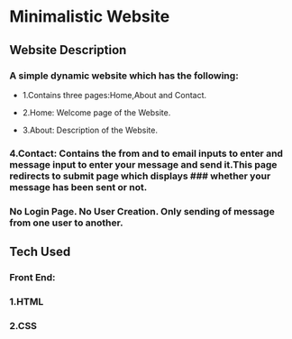 # Minimalistic Website
## Website Description
### A simple dynamic website which has the following:
+ 1.Contains three pages:Home,About and Contact.
- 2.Home: Welcome page of the Website.
* 3.About: Description of the Website.
### 4.Contact: Contains the from and to email inputs to enter and message input to enter your message and send it.This page redirects to submit page which displays  ### whether your message has been sent or not.
### No Login Page. No User Creation. Only sending of message from one user to another.
## Tech Used
### Front End:
### 1.HTML
### 2.CSS
